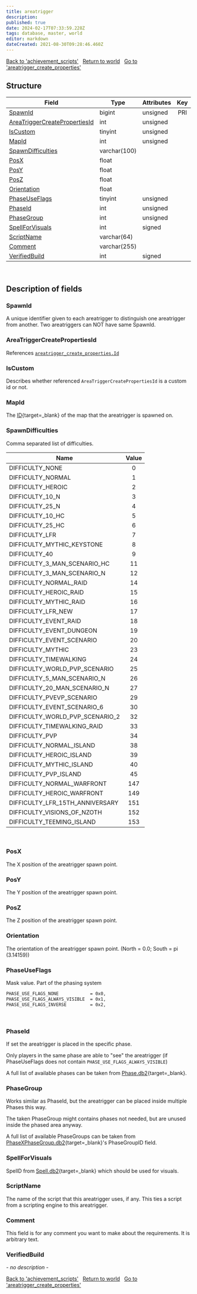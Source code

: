 ```yaml
---
title: areatrigger
description: 
published: true
date: 2024-02-17T07:33:59.228Z
tags: database, master, world
editor: markdown
dateCreated: 2021-08-30T09:28:46.460Z
---
```


<a href="https://trinitycore.info/en/database/master/world/achievement_scripts" class="mt-5 v-btn v-btn--depressed v-btn--flat v-btn--outlined theme--light v-size--default darkblue--text text--lighten-3"><span class="v-btn__content"><i aria-hidden="true" class="v-icon notranslate v-icon--left mdi mdi-arrow-left theme--light"></i><span>Back to 'achievement_scripts'</span></span></a>&nbsp;&nbsp;&nbsp;<a href="https://trinitycore.info/en/database/master/world/home" class="mt-5 v-btn v-btn--depressed v-btn--flat v-btn--outlined theme--light v-size--default darkblue--text text--lighten-3"><span class="v-btn__content"><i aria-hidden="true" class="v-icon notranslate v-icon--left mdi mdi-home-outline theme--light"></i><span>Return to world</span></span></a>&nbsp;&nbsp;&nbsp;<a href="https://trinitycore.info/en/database/master/world/areatrigger_create_properties" class="mt-5 v-btn v-btn--depressed v-btn--flat v-btn--outlined theme--light v-size--default darkblue--text text--lighten-3"><span class="v-btn__content"><span>Go to 'areatrigger_create_properties'</span><i aria-hidden="true" class="v-icon notranslate v-icon--right mdi mdi-arrow-right theme--light"></i></span></a>

## Structure

| Field | Type | Attributes | Key | Null | Default | Extra | Comment |
| --- | --- | --- | :---: | :---: | --- | --- | --- |
| [SpawnId](#spawnid) | bigint | unsigned | PRI | NO |  |  |  |
| [AreaTriggerCreatePropertiesId](#areatriggercreatepropertiesid) | int | unsigned |  | NO |  |  |  |
| [IsCustom](#iscustom) | tinyint | unsigned |  | NO |  |  |  |
| [MapId](#mapid) | int | unsigned |  | NO |  |  |  |
| [SpawnDifficulties](#spawndifficulties) | varchar(100) |  |  | NO | 0 |  |  |
| [PosX](#posx) | float |  |  | NO |  |  |  |
| [PosY](#posy) | float |  |  | NO |  |  |  |
| [PosZ](#posz) | float |  |  | NO |  |  |  |
| [Orientation](#orientation) | float |  |  | NO |  |  |  |
| [PhaseUseFlags](#phaseuseflags) | tinyint | unsigned |  | YES | 0 |  |  |
| [PhaseId](#phaseid) | int | unsigned |  | YES | 0 |  |  |
| [PhaseGroup](#phasegroup) | int | unsigned |  | YES | 0 |  |  |
| [SpellForVisuals](#spellforvisuals) | int | signed |  | YES | NULL |  |  |
| [ScriptName](#scriptname) | varchar(64) |  |  | NO | '' |  |  |
| [Comment](#comment) | varchar(255) |  |  | YES | NULL |  |  |
| [VerifiedBuild](#verifiedbuild) | int | signed |  | NO | 0 |  |  |
&nbsp;
## Description of fields

### SpawnId
A unique identifier given to each areatrigger to distinguish one areatrigger from another. Two areatriggers can NOT have same SpawnId.
&nbsp;

### AreaTriggerCreatePropertiesId
References [`areatrigger_create_properties.Id`](/database/master/world/areatrigger_create_properties#Id)
&nbsp;

### IsCustom
Describes whether referenced `AreaTriggerCreatePropertiesId` is a custom id or not.
&nbsp;

### MapId
The [ID](https://wow.tools/dbc/?dbc=map){target=_blank} of the map that the areatrigger is spawned on.
&nbsp;

### SpawnDifficulties
Comma separated list of difficulties.

| Name | Value
| --- | :---: |
| DIFFICULTY_NONE | 0 |
| DIFFICULTY_NORMAL | 1 |
| DIFFICULTY_HEROIC | 2 |
| DIFFICULTY_10_N | 3 |
| DIFFICULTY_25_N | 4 |
| DIFFICULTY_10_HC | 5 |
| DIFFICULTY_25_HC | 6 |
| DIFFICULTY_LFR | 7 |
| DIFFICULTY_MYTHIC_KEYSTONE | 8 |
| DIFFICULTY_40 | 9 |
| DIFFICULTY_3_MAN_SCENARIO_HC | 11 |
| DIFFICULTY_3_MAN_SCENARIO_N | 12 |
| DIFFICULTY_NORMAL_RAID | 14 |
| DIFFICULTY_HEROIC_RAID | 15 |
| DIFFICULTY_MYTHIC_RAID | 16 |
| DIFFICULTY_LFR_NEW | 17 |
| DIFFICULTY_EVENT_RAID | 18 |
| DIFFICULTY_EVENT_DUNGEON | 19 |
| DIFFICULTY_EVENT_SCENARIO | 20 |
| DIFFICULTY_MYTHIC | 23 |
| DIFFICULTY_TIMEWALKING | 24 |
| DIFFICULTY_WORLD_PVP_SCENARIO | 25 |
| DIFFICULTY_5_MAN_SCENARIO_N | 26 |
| DIFFICULTY_20_MAN_SCENARIO_N | 27 |
| DIFFICULTY_PVEVP_SCENARIO | 29 |
| DIFFICULTY_EVENT_SCENARIO_6 | 30 |
| DIFFICULTY_WORLD_PVP_SCENARIO_2 | 32 |
| DIFFICULTY_TIMEWALKING_RAID | 33 |
| DIFFICULTY_PVP | 34 |
| DIFFICULTY_NORMAL_ISLAND | 38 |
| DIFFICULTY_HEROIC_ISLAND | 39 |
| DIFFICULTY_MYTHIC_ISLAND | 40 |
| DIFFICULTY_PVP_ISLAND | 45 |
| DIFFICULTY_NORMAL_WARFRONT | 147 |
| DIFFICULTY_HEROIC_WARFRONT | 149 |
| DIFFICULTY_LFR_15TH_ANNIVERSARY | 151 |
| DIFFICULTY_VISIONS_OF_NZOTH | 152 |
| DIFFICULTY_TEEMING_ISLAND | 153 |
&nbsp;

### PosX
The X position of the areatrigger spawn point.
&nbsp;

### PosY
The Y position of the areatrigger spawn point.

### PosZ
The Z position of the areatrigger spawn point.
&nbsp;

### Orientation
The orientation of the areatrigger spawn point. (North = 0.0; South = pi (3.14159))
&nbsp;

### PhaseUseFlags
Mask value. Part of the phasing system

```bash
PHASE_USE_FLAGS_NONE            = 0x0,
PHASE_USE_FLAGS_ALWAYS_VISIBLE  = 0x1,
PHASE_USE_FLAGS_INVERSE         = 0x2,
```
&nbsp;

### PhaseId
If set the areatrigger is placed in the specific phase.

Only players in the same phase are able to "see" the areatrigger (if PhaseUseFlags does not contain `PHASE_USE_FLAGS_ALWAYS_VISIBLE`)

A full list of available phases can be taken from [Phase.db2](https://wow.tools/dbc/?dbc=phase){target=_blank}.
&nbsp;

### PhaseGroup
Works similar as PhaseId, but the areatrigger can be placed inside multiple Phases this way.

The taken PhaseGroup might contains phases not needed, but are unused inside the phased area anyway.

A full list of available PhaseGroups can be taken from [PhaseXPhaseGroup.db2](https://wow.tools/dbc/?dbc=phasexphasegroup){target=_blank}'s PhaseGroupID field.
&nbsp;

### SpellForVisuals
SpellD from [Spell.db2](https://wow.tools/dbc/?dbc=spell){target=_blank} which should be used for visuals.
&nbsp;

### ScriptName
The name of the script that this areatrigger uses, if any. This ties a script from a scripting engine to this areatrigger.
&nbsp;

### Comment
This field is for any comment you want to make about the requirements. It is arbitrary text.
&nbsp;

### VerifiedBuild
*- no description -*
&nbsp;

<a href="https://trinitycore.info/en/database/master/world/achievement_scripts" class="mt-5 v-btn v-btn--depressed v-btn--flat v-btn--outlined theme--light v-size--default darkblue--text text--lighten-3"><span class="v-btn__content"><i aria-hidden="true" class="v-icon notranslate v-icon--left mdi mdi-arrow-left theme--light"></i><span>Back to 'achievement_scripts'</span></span></a>&nbsp;&nbsp;&nbsp;<a href="https://trinitycore.info/en/database/master/world/home" class="mt-5 v-btn v-btn--depressed v-btn--flat v-btn--outlined theme--light v-size--default darkblue--text text--lighten-3"><span class="v-btn__content"><i aria-hidden="true" class="v-icon notranslate v-icon--left mdi mdi-home-outline theme--light"></i><span>Return to world</span></span></a>&nbsp;&nbsp;&nbsp;<a href="https://trinitycore.info/en/database/master/world/areatrigger_create_properties" class="mt-5 v-btn v-btn--depressed v-btn--flat v-btn--outlined theme--light v-size--default darkblue--text text--lighten-3"><span class="v-btn__content"><span>Go to 'areatrigger_create_properties'</span><i aria-hidden="true" class="v-icon notranslate v-icon--right mdi mdi-arrow-right theme--light"></i></span></a>
